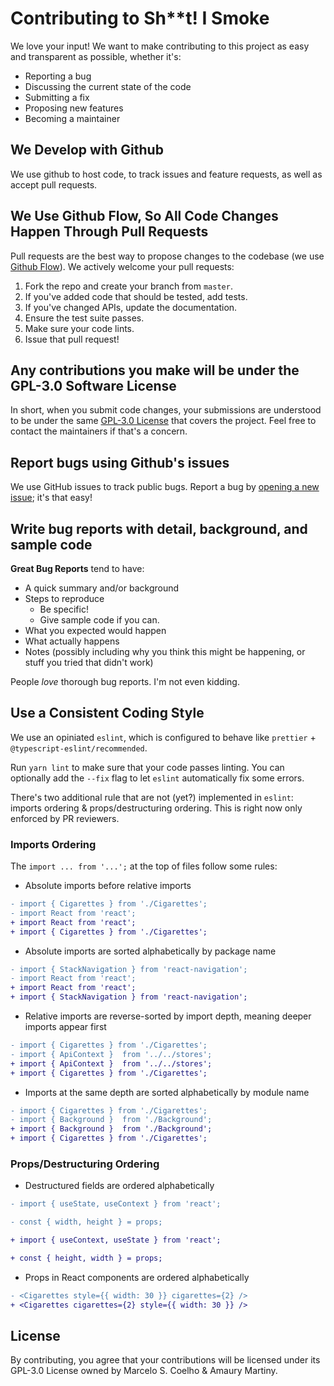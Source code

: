 # Contributing to Sh\*\*t! I Smoke

We love your input! We want to make contributing to this project as easy and transparent as possible, whether it's:

- Reporting a bug
- Discussing the current state of the code
- Submitting a fix
- Proposing new features
- Becoming a maintainer

## We Develop with Github

We use github to host code, to track issues and feature requests, as well as accept pull requests.

## We Use Github Flow, So All Code Changes Happen Through Pull Requests

Pull requests are the best way to propose changes to the codebase (we use [Github Flow](https://guides.github.com/introduction/flow/index.html)). We actively welcome your pull requests:

1. Fork the repo and create your branch from `master`.
2. If you've added code that should be tested, add tests.
3. If you've changed APIs, update the documentation.
4. Ensure the test suite passes.
5. Make sure your code lints.
6. Issue that pull request!

## Any contributions you make will be under the GPL-3.0 Software License

In short, when you submit code changes, your submissions are understood to be under the same [GPL-3.0 License](https://choosealicense.com/licenses/gpl-3.0/) that covers the project. Feel free to contact the maintainers if that's a concern.

## Report bugs using Github's issues

We use GitHub issues to track public bugs. Report a bug by [opening a new issue](https://github.com/amaurymartiny/shoot-i-smoke/issues); it's that easy!

## Write bug reports with detail, background, and sample code

**Great Bug Reports** tend to have:

- A quick summary and/or background
- Steps to reproduce
  - Be specific!
  - Give sample code if you can.
- What you expected would happen
- What actually happens
- Notes (possibly including why you think this might be happening, or stuff you tried that didn't work)

People _love_ thorough bug reports. I'm not even kidding.

## Use a Consistent Coding Style

We use an opiniated `eslint`, which is configured to behave like `prettier` + `@typescript-eslint/recommended`.

Run `yarn lint` to make sure that your code passes linting. You can optionally add the `--fix` flag to let `eslint` automatically fix some errors.

There's two additional rule that are not (yet?) implemented in `eslint`: imports ordering & props/destructuring ordering. This is right now only enforced by PR reviewers.

### Imports Ordering

The `import ... from '...';` at the top of files follow some rules:

- Absolute imports before relative imports

```diff
- import { Cigarettes } from './Cigarettes';
- import React from 'react';
+ import React from 'react';
+ import { Cigarettes } from './Cigarettes';
```

- Absolute imports are sorted alphabetically by package name

```diff
- import { StackNavigation } from 'react-navigation';
- import React from 'react';
+ import React from 'react';
+ import { StackNavigation } from 'react-navigation';
```

- Relative imports are reverse-sorted by import depth, meaning deeper imports appear first

```diff
- import { Cigarettes } from './Cigarettes';
- import { ApiContext }  from '../../stores';
+ import { ApiContext }  from '../../stores';
+ import { Cigarettes } from './Cigarettes';
```

- Imports at the same depth are sorted alphabetically by module name

```diff
- import { Cigarettes } from './Cigarettes';
- import { Background }  from './Background';
+ import { Background }  from './Background';
+ import { Cigarettes } from './Cigarettes';
```

### Props/Destructuring Ordering

- Destructured fields are ordered alphabetically

```diff
- import { useState, useContext } from 'react';

- const { width, height } = props;

+ import { useContext, useState } from 'react';

+ const { height, width } = props;
```

- Props in React components are ordered alphabetically

```diff
- <Cigarettes style={{ width: 30 }} cigarettes={2} />
+ <Cigarettes cigarettes={2} style={{ width: 30 }} />
```

## License

By contributing, you agree that your contributions will be licensed under its GPL-3.0 License owned by Marcelo S. Coelho & Amaury Martiny.
